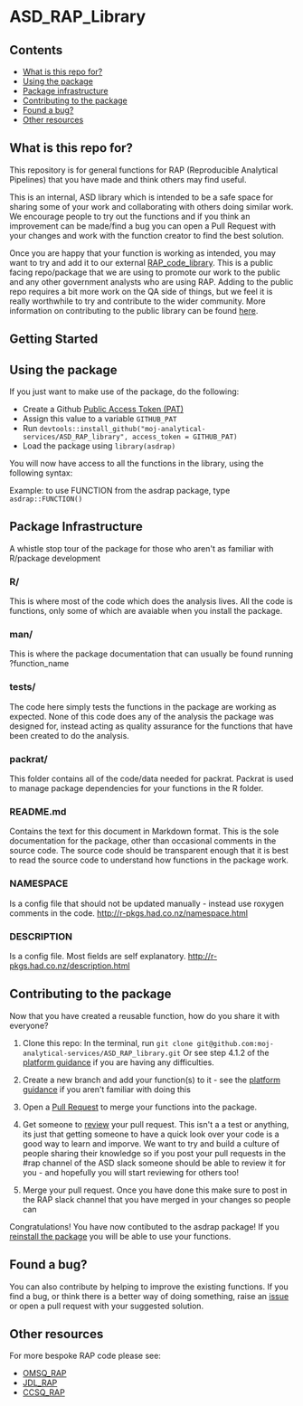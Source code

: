 # ASD_RAP_Library

## Contents
* [What is this repo for?](#what-is-this-repo-for)
* [Using the package](#using-the-package)
* [Package infrastructure](#package-infrastructure)
* [Contributing to the package](contributiong-to-the-package)
* [Found a bug?](found-a-bug)
* [Other resources](#other-resources)

## What is this repo for?

This repository is for general functions for RAP (Reproducible Analytical Pipelines) that you have made and think others may find useful. 

This is an internal, ASD library which is intended to be a safe space for sharing some of your work and collaborating with others doing similar work. We encourage people to try out the functions and if you think an improvement can be made/find a bug you can open a Pull Request with your changes and work with the function creator to find the best solution.

Once you are happy that your function is working as intended, you may want to try and add it to our external [RAP_code_library](https://github.com/moj-analytical-services/RAP_code_library). This is a public facing repo/package that we are using to promote our work to the public and any other government analysts who are using RAP. Adding to the public repo requires a bit more work on the QA side of things, but we feel it is really worthwhile to try and contribute to the wider community. More information on contributing to the public library can be found [here](https://github.com/moj-analytical-services/RAP_code_library).

## Getting Started

## Using the package

If you just want to make use of the package, do the following:

* Create a Github [Public Access Token (PAT)](https://help.github.com/articles/creating-a-personal-access-token-for-the-command-line/)
* Assign this value to a variable `GITHUB_PAT`
* Run `devtools::install_github("moj-analytical-services/ASD_RAP_library", access_token = GITHUB_PAT)`
* Load the package using `library(asdrap)`

You will now have access to all the functions in the library, using the following syntax:

Example: to use FUNCTION from the asdrap package, type `asdrap::FUNCTION()`

## Package Infrastructure
A whistle stop tour of the package for those who aren't as familiar with R/package development 

### R/
This is where most of the code which does the analysis lives. All the code is functions, only some of which are avaiable when you install the package.

### man/
This is where the package documentation that can usually be found running ?function_name 

### tests/
The code here simply tests the functions in the package are working as expected. None of this code does any of the analysis the package was designed for, instead acting as quality assurance for the functions that have been created to do the analysis.

### packrat/
This folder contains all of the code/data needed for packrat. Packrat is used to manage package dependencies for your functions in the R folder.

### README.md
Contains the text for this document in Markdown format. This is the sole documentation for the package, other than occasional comments in the source code. The source code should be transparent enough that it is best to read the source code to understand how functions in the package work.

### NAMESPACE
Is a config file that should not be updated manually - instead use roxygen comments in the code. http://r-pkgs.had.co.nz/namespace.html

### DESCRIPTION
Is a config file. Most fields are self explanatory. http://r-pkgs.had.co.nz/description.html



## Contributing to the package

Now that you have created a reusable function, how do you share it with everyone?

1) Clone this repo:
In the terminal, run `git clone git@github.com:moj-analytical-services/ASD_RAP_library.git`
Or see step 4.1.2 of the [platform guidance](https://moj-analytical-services.github.io/platform_user_guidance/using-github-with-r-studio.html#step-2-navigate-to-your-platform-r-studio-and-make-a-copy-of-the-github-project-in-your-r-studio) if you are having any difficulties.

2) Create a new branch and add your function(s) to it - see the [platform guidance](https://moj-analytical-services.github.io/platform_user_guidance/using-github-with-r-studio.html#working-on-a-branch.) if you aren't familiar with doing this

3) Open a [Pull Request](https://help.github.com/articles/creating-a-pull-request/) to merge your functions into the package. 

4) Get someone to [review](https://help.github.com/articles/about-pull-request-reviews/) your pull request. This isn't a a test or anything, its just that getting someone to have a quick look over your code is a good way to learn and imporve. We want to try and build a culture of people sharing their knowledge so if you post your pull requests in the #rap channel of the ASD slack someone should be able to review it for you - and hopefully you will start reviewing for others too!

5) Merge your pull request. Once you have done this make sure to post in the RAP slack channel that you have merged in your changes so people can 

Congratulations! You have now contibuted to the asdrap package! If you [reinstall the package](#using-the-package) you will be able to use your functions.

## Found a bug?

You can also contribute by helping to improve the existing functions. If you find a bug, or think there is a better way of doing something, raise an [issue](https://moj-analytical-services.github.io/platform_user_guidance/using-github-with-r-studio.html#step-1-optional-create-an-issue-in-github-that-describes-the-piece-of-work-youre-about-to-do-the-purpose-of-the-branch) or open a pull request with your suggested solution.

## Other resources

For more bespoke RAP code please see:
* [OMSQ_RAP](https://github.com/moj-analytical-services/OMSQ_RAP)
* [JDL_RAP](https://github.com/moj-analytical-services/JDL_RAP)
* [CCSQ_RAP](https://github.com/moj-analytical-services/CCSQ_RAP)
